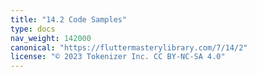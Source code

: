 ```yaml
---
title: "14.2 Code Samples"
type: docs
nav_weight: 142000
canonical: "https://fluttermasterylibrary.com/7/14/2"
license: "© 2023 Tokenizer Inc. CC BY-NC-SA 4.0"
---
```

